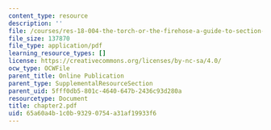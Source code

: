```yaml
---
content_type: resource
description: ''
file: /courses/res-18-004-the-torch-or-the-firehose-a-guide-to-section-teaching-spring-2009/65a60a4b1c0b93290754a31af19933f6_chapter2.pdf
file_size: 137870
file_type: application/pdf
learning_resource_types: []
license: https://creativecommons.org/licenses/by-nc-sa/4.0/
ocw_type: OCWFile
parent_title: Online Publication
parent_type: SupplementalResourceSection
parent_uid: 5fff0db5-801c-4640-647b-2436c93d280a
resourcetype: Document
title: chapter2.pdf
uid: 65a60a4b-1c0b-9329-0754-a31af19933f6
---
```

